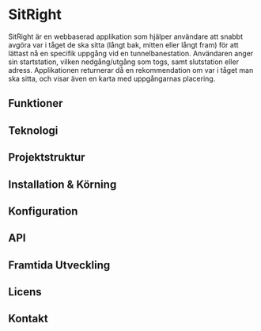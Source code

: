 # SitRight
SitRight är en webbaserad applikation som hjälper användare att snabbt avgöra var i tåget de ska sitta (långt bak, mitten eller långt fram) för att lättast nå en specifik uppgång vid en tunnelbanestation. Användaren anger sin startstation, vilken nedgång/utgång som togs, samt slutstation eller adress. Applikationen returnerar då en rekommendation om var i tåget man ska sitta, och visar även en karta med uppgångarnas placering.

## Funktioner

## Teknologi

## Projektstruktur

## Installation & Körning

## Konfiguration

## API

## Framtida Utveckling

## Licens

## Kontakt

